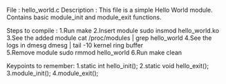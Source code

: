 File : hello_world.c
Description :
		This file is a simple Hello World module. 
		Contains basic module_init and module_exit functions.
		
Steps to compile :
1.Run				make
2.Insert module			sudo insmod hello_world.ko
3.See the added module		cat /proc/modules | grep hello_world
4.See the logs in dmesg 	dmesg | tail -10
  kernel ring buffer	
5.Remove module			sudo rmmod hello_world
6.Run				make clean


Keypoints to remember:
1.static int hello_init();
2.static void hello_exit();
3.module_init();
4.module_exit();

